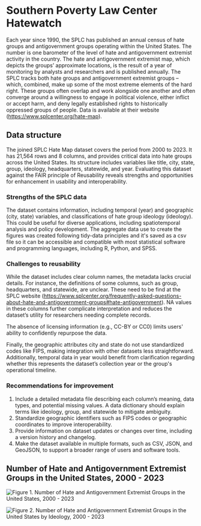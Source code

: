 # Southern Poverty Law Center Hatewatch

Each year since 1990, the SPLC has published an annual census of hate groups and antigovernment groups operating within the United States. The number is one barometer of the level of hate and antigovernment extremist activity in the country. The hate and antigovernment extremist map, which depicts the groups’ approximate locations, is the result of a year of monitoring by analysts and researchers and is published annually. The SPLC tracks both hate groups and antigovernment extremist groups – which, combined, make up some of the most extreme elements of the hard right. These groups often overlap and work alongside one another and often converge around a willingness to engage in political violence, either inflict or accept harm, and deny legally established rights to historically oppressed groups of people. Data is available at their website (https://www.splcenter.org/hate-map). 

## Data structure
The joined SPLC Hate Map dataset covers the period from 2000 to 2023. It has 21,564 rows and 8 columns, and provides critical data into hate groups across the United States. Its structure includes variables like title, city, state, group, ideology, headquarters, statewide, and year. Evaluating this dataset against the FAIR principle of Reusability reveals strengths and opportunities for enhancement in usability and interoperability.

### Strengths of the SPLC data
The dataset contains information, including temporal (year) and geographic (city, state) variables, and classifications of hate group ideology (ideology). This could be useful for diverse applications, including spatiotemporal analysis and policy development. The aggregate data use to create the figures was created following tidy-data principles and it's saved as a csv file so it can be accessible and compatible with most statistical software and programming languages, including R, Python, and SPSS.

### Challenges to reusability
While the dataset includes clear column names, the metadata lacks crucial details. For instance, the definitions of some columns, such as group, headquarters, and statewide, are unclear. These need to be find at the SPLC website (https://www.splcenter.org/frequently-asked-questions-about-hate-and-antigovernment-groups#hate-antigovernment). NA values in these columns further complicate interpretation and reduces the dataset’s utility for researchers needing complete records.

The absence of licensing information (e.g., CC-BY or CC0) limits users' ability to confidently repurpose the data.

Finally, the geographic attributes city and state do not use standardized codes like FIPS, making integration with other datasets less straightforward. Additionally, temporal data in year would benefit from clarification regarding whether this represents the dataset’s collection year or the group's operational timeline.

### Recommendations for improvement
1. Include a detailed metadata file describing each column’s meaning, data types, and potential missing values. A data dictionary should explain terms like ideology, group, and statewide to mitigate ambiguity.
2. Standardize geographic identifiers such as FIPS codes or geographic coordinates to improve interoperability.
3. Provide information on dataset updates or changes over time, including a version history and changelog.
4. Make the dataset available in multiple formats, such as CSV, JSON, and GeoJSON, to support a broader range of users and software tools.



## Number of Hate and Antigovernment Extremist Groups in the United States, 2000 - 2023

![Figure 1. Number of Hate and Antigovernment Extremist Groups in the United States, 2000 - 2023](figures/splc_year_state.svg)


![Figure 2. Number of Hate and Antigovernment Extremist Groups in the United States by Ideology, 2000 - 2023](figures/splc_year_state_ideology.svg)

